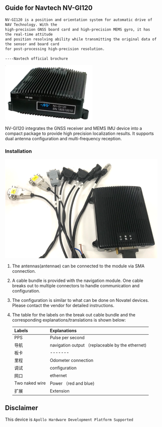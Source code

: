 ## Guide for Navtech NV-GI120

```
NV-GI120 is a position and orientation system for automatic drive of NAV Technology. With the
high-precision GNSS board card and high-precision MEMS gyro, it has the real-time attitude 
and position resolving ability while transmitting the original data of the sensor and board card 
for post-processing high-precision resolution.

----Navtech official brochure
```

![navtech_pic](images/navtech_pic.png)

NV-GI120 integrates the GNSS receiver and MEMS IMU device into a compact package to provide high precision localization  results. It supports dual antenna configuration and multi-frequency reception. 

### Installation

![navtech_pic](images/navtech_cables.png)

1. The antennas(antennae) can be connected to the module via SMA connection.

2. A cable bundle is provided with the navigation module. One cable breaks out to multiple connectors to handle communication and configuration.

3. The configuration is similar to what can be done on Novatel devices. Please contact the vendor for detailed instructions.

4. The table for the labels on the break out cable bundle and the corresponding explanations/translations is shown below:

   | Labels         | Explanations                                     |
   | -------------- | ------------------------------------------------ |
   | PPS            | Pulse per second                                 |
   | 导航           | navigation output （replaceable by the ethernet) |
   | 板卡           | -------                                          |
   | 里程           | Odometer connection                              |
   | 调试           | configuration                                    |
   | 网口           | ethernet                                         |
   | Two naked wire | Power （red and blue)                            |
   | 扩展           | Extension                                        |

## Disclaimer

This device is `Apollo Hardware Development Platform Supported`

